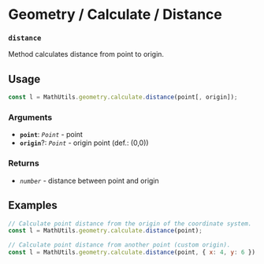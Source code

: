 Geometry / Calculate / Distance
===============================

### `distance`

Method calculates distance from point to origin.


Usage
-----

```js
const l = MathUtils.geometry.calculate.distance(point[, origin]);
```


### Arguments

* **`point`**: *`Point`* - point
* **`origin`**?: *`Point`* - origin point (def.: (0,0))


### Returns

* *`number`* - distance between point and origin


Examples
--------

```js
// Calculate point distance from the origin of the coordinate system.
const l = MathUtils.geometry.calculate.distance(point);

// Calculate point distance from another point (custom origin).
const l = MathUtils.geometry.calculate.distance(point, { x: 4, y: 6 });
```
